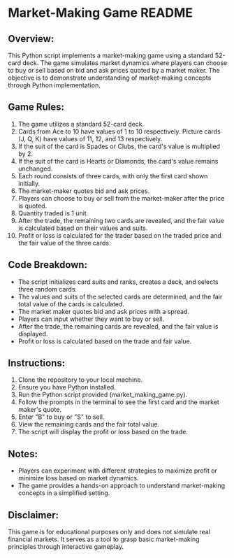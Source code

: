 # Market-Making Game README

## Overview:
This Python script implements a market-making game using a standard 52-card deck. The game simulates market dynamics where players can choose to buy or sell based on bid and ask prices quoted by a market maker. The objective is to demonstrate understanding of market-making concepts through Python implementation.

## Game Rules:
1. The game utilizes a standard 52-card deck.
2. Cards from Ace to 10 have values of 1 to 10 respectively. Picture cards (J, Q, K) have values of 11, 12, and 13 respectively.
3. If the suit of the card is Spades or Clubs, the card's value is multiplied by 2.
4. If the suit of the card is Hearts or Diamonds, the card's value remains unchanged.
5. Each round consists of three cards, with only the first card shown initially.
6. The market-maker quotes bid and ask prices.
7. Players can choose to buy or sell from the market-maker after the price is quoted.
8. Quantity traded is 1 unit.
9. After the trade, the remaining two cards are revealed, and the fair value is calculated based on their values and suits.
10. Profit or loss is calculated for the trader based on the traded price and the fair value of the three cards.

## Code Breakdown:
- The script initializes card suits and ranks, creates a deck, and selects three random cards.
- The values and suits of the selected cards are determined, and the fair total value of the cards is calculated.
- The market maker quotes bid and ask prices with a spread.
- Players can input whether they want to buy or sell.
- After the trade, the remaining cards are revealed, and the fair value is displayed.
- Profit or loss is calculated based on the trade and fair value.

## Instructions:
1. Clone the repository to your local machine.
2. Ensure you have Python installed.
3. Run the Python script provided (market_making_game.py).
4. Follow the prompts in the terminal to see the first card and the market maker's quote.
5. Enter "B" to buy or "S" to sell.
6. View the remaining cards and the fair total value.
7. The script will display the profit or loss based on the trade.

## Notes:
- Players can experiment with different strategies to maximize profit or minimize loss based on market dynamics.
- The game provides a hands-on approach to understand market-making concepts in a simplified setting.

## Disclaimer:
This game is for educational purposes only and does not simulate real financial markets. It serves as a tool to grasp basic market-making principles through interactive gameplay.
